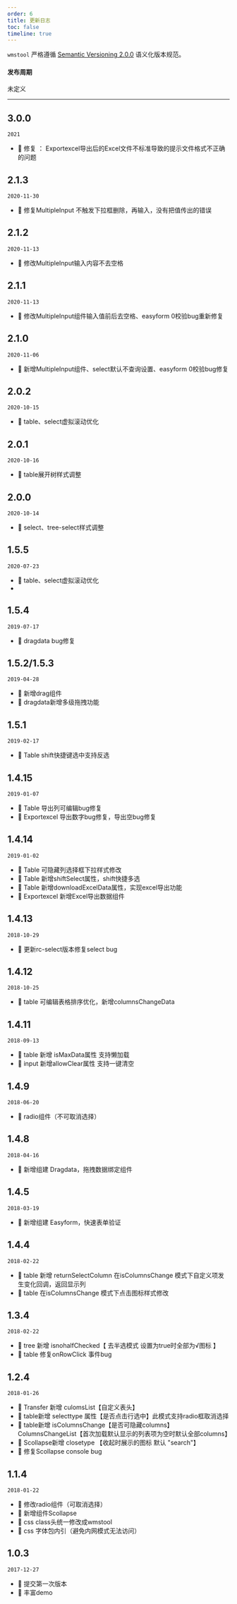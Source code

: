```yaml
---
order: 6
title: 更新日志
toc: false
timeline: true
---
```


`wmstool` 严格遵循 [Semantic Versioning 2.0.0](http://semver.org/lang/zh-CN/) 语义化版本规范。

#### 发布周期

未定义

---
## 3.0.0
`2021`

- 🐞 修复 ： Exportexcel导出后的Excel文件不标准导致的提示文件格式不正确的问题
## 2.1.3
`2020-11-30`

- 🐞 修复MultipleInput 不触发下拉框删除，再输入，没有把值传出的错误

## 2.1.2

`2020-11-13`

- 🐞 修改MultipleInput输入内容不去空格

## 2.1.1

`2020-11-13`

- 🐞 修改MultipleInput组件输入值前后去空格、easyform 0校验bug重新修复
## 2.1.0

`2020-11-06`

- 🐞 新增MultipleInput组件、select默认不查询设置、easyform 0校验bug修复

## 2.0.2

`2020-10-15`

- 🐞 table、select虚拟滚动优化

## 2.0.1

`2020-10-16`

- 🐞 table展开树样式调整

## 2.0.0

`2020-10-14`

- 🐞 select、tree-select样式调整

## 1.5.5

`2020-07-23`

- 🐞 table、select虚拟滚动优化
- 
## 1.5.4

`2019-07-17`

- 🐞 dragdata bug修复

## 1.5.2/1.5.3

`2019-04-28`

- 🐞 新增drag组件
- 🐞 dragdata新增多级拖拽功能

## 1.5.1

`2019-02-17`

- 🐞 Table shift快捷键选中支持反选

## 1.4.15

`2019-01-07`

- 🐞 Table 导出列可编辑bug修复
- 🐞 Exportexcel 导出数字bug修复，导出空bug修复

## 1.4.14

`2019-01-02`

- 🐞 Table 可隐藏列选择框下拉样式修改
- 🐞 Table 新增shiftSelect属性，shift快捷多选
- 🐞 Table 新增downloadExcelData属性，实现excel导出功能
- 🐞 Exportexcel 新增Excel导出数据组件

## 1.4.13

`2018-10-29`

- 🐞 更新rc-select版本修复select bug

## 1.4.12

`2018-10-25`

- 🐞 table 可编辑表格排序优化，新增columnsChangeData

## 1.4.11

`2018-09-13`

- 🐞 table 新增 isMaxData属性 支持懒加载
- 🐞 input 新增allowClear属性 支持一键清空
 
## 1.4.9

`2018-06-20`

- 🐞 radio组件（不可取消选择）

## 1.4.8

`2018-04-16`

- 🐞 新增组建 Dragdata，拖拽数据绑定组件

## 1.4.5

`2018-03-19`

- 🐞 新增组建 Easyform，快速表单验证

## 1.4.4

`2018-02-22`

- 🐞 table 新增 returnSelectColumn 在isColumnsChange 模式下自定义项发生变化回调，返回显示列
- 🐞 table 在isColumnsChange 模式下点击图标样式修改

## 1.3.4

`2018-02-22`

- 🐞 tree 新增 isnohalfChecked【 去半选模式 设置为true时全部为√图标 】
- 🐞 table 修复onRowClick 事件bug

## 1.2.4

`2018-01-26`

- 🐞 Transfer 新增 culomsList【自定义表头】
- 🐞 table新增 selecttype 属性【是否点击行选中】此模式支持radio框取消选择
- 🐞 table新增 isColumnsChange【是否可隐藏columns】ColumnsChangeList【首次加载默认显示的列表项为空时默认全部columns】
- 🐞 Scollapse新增 closetype 【收起时展示的图标 默认 "search"】
- 🐞 修复Scollapse console bug

## 1.1.4

`2018-01-22`

- 🐞 修改radio组件（可取消选择）
- 🐞 新增组件Scollapse
- 🐞 css class头统一修改成wmstool
- 🐞 css 字体包内引（避免内网模式无法访问）

## 1.0.3

`2017-12-27`

- 🐞 提交第一次版本
- 🐞 丰富demo

